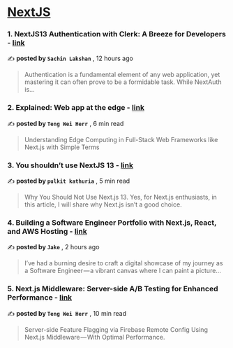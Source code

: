 
<h1><a href=https://medium.com/tag/nextjs/recommended target="_blank" rel="noopener noreferrer">NextJS</a></h1>
<h3>1. NextJS13 Authentication with Clerk: A Breeze for Developers - <a href=https://medium.com/@gpslakshan/nextjs13-authentication-with-clerk-a-breeze-for-developers-5457457fc2e8?source=tag_recommended_feed---------0-84----------nextjs----------10068686_7e58_4f89_933b_6b54edf6383e------- target="_blank" rel="noopener noreferrer">link</a></h3>

✍️ **posted by `Sachin Lakshan`** <date> , 12 hours ago</date>

<blockquote>Authentication is a fundamental element of any web application, yet mastering it can often prove to be a formidable task. While NextAuth is…</blockquote>

<h3>2. Explained: Web app at the edge - <a href=https://medium.com/gitconnected/explained-web-app-at-the-edge-fb391985a0a5?source=tag_recommended_feed---------1-107----------nextjs----------10068686_7e58_4f89_933b_6b54edf6383e------- target="_blank" rel="noopener noreferrer">link</a></h3>

✍️ **posted by `Teng Wei Herr`** <date> , 6 min read</date>

<blockquote>Understanding Edge Computing in Full-Stack Web Frameworks like Next.js with Simple Terms</blockquote>

<h3>3. You shouldn’t use NextJS 13 - <a href=https://medium.com/web-developer/you-shouldnt-use-nextjs-13-ecd0d1aacfdf?source=tag_recommended_feed---------2-85----------nextjs----------10068686_7e58_4f89_933b_6b54edf6383e------- target="_blank" rel="noopener noreferrer">link</a></h3>

✍️ **posted by `pulkit kathuria`** <date> , 5 min read</date>

<blockquote>Why You Should Not Use Next.js 13. Yes, for Next.js enthusiasts, in this article, I will share why Next.js isn’t a good choice.</blockquote>

<h3>4. Building a Software Engineer Portfolio with Next.js, React, and AWS Hosting - <a href=https://medium.com/@jake.flordelis/building-a-software-engineer-portfolio-with-next-js-react-and-aws-hosting-cd3d1eeb0912?source=tag_recommended_feed---------3-84----------nextjs----------10068686_7e58_4f89_933b_6b54edf6383e------- target="_blank" rel="noopener noreferrer">link</a></h3>

✍️ **posted by `Jake`** <date> , 2 hours ago</date>

<blockquote>I’ve had a burning desire to craft a digital showcase of my journey as a Software Engineer — a vibrant canvas where I can paint a picture…</blockquote>

<h3>5. Next.js Middleware: Server-side A/B Testing for Enhanced Performance - <a href=https://medium.com/gitconnected/next-js-middleware-server-side-a-b-testing-for-enhanced-performance-f13ed0aa0b40?source=tag_recommended_feed---------4-107----------nextjs----------10068686_7e58_4f89_933b_6b54edf6383e------- target="_blank" rel="noopener noreferrer">link</a></h3>

✍️ **posted by `Teng Wei Herr`** <date> , 10 min read</date>

<blockquote>Server-side Feature Flagging via Firebase Remote Config Using Next.js Middleware — With Optimal Performance.</blockquote>

